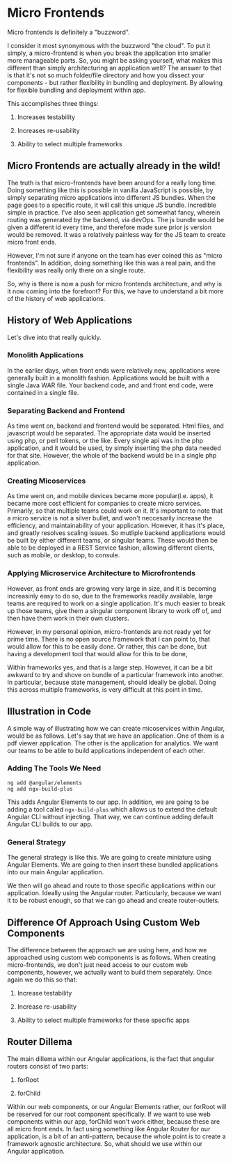  Micro Frontends 
================

Micro frontends is definitely a \"buzzword\".

I consider it most synonymous with the buzzword \"the cloud\". To put it
simply, a micro-frontend is when you break the application into smaller
more manageable parts. So, you might be asking yourself, what makes this
different than simply architecturing an application well? The answer to
that is that it's not so much folder/file directory and how you dissect
your components - but rather flexibility in bundling and deployment. By
allowing for flexible bundling and deployment within app.

This accomplishes three things:

1.  Increases testability

2.  Increases re-usability

3.  Ability to select multiple frameworks

Micro Frontends are actually already in the wild!
-------------------------------------------------

The truth is that micro-frontends have been around for a really long
time. Doing something like this is possible in vanilla JavaScript is
possible, by simply separating micro applications into different JS
bundles. When the page goes to a specific route, it will call this
unique JS bundle. Incredible simple in practice. I've also seen
application get somewhat fancy, wherein routing was generated by the
backend, via devOps. The js bundle would be given a different id every
time, and therefore made sure prior js version would be removed. It was
a relatively painless way for the JS team to create micro front ends.

However, I'm not sure if anyone on the team has ever coined this as
\"micro frontends\". In addition, doing something like this was a real
pain, and the flexibility was really only there on a single route.

So, why is there is now a push for micro frontends architecture, and why
is it now coming into the forefront? For this, we have to understand a
bit more of the history of web applications.

History of Web Applications
---------------------------

Let's dive into that really quickly.

### Monolith Applications

In the earlier days, when front ends were relatively new, applications
were generally built in a monolith fashion. Applications would be built
with a single Java WAR file. Your backend code, and and front end code,
were contained in a single file.

### Separating Backend and Frontend

As time went on, backend and frontend would be separated. Html files,
and javascript would be separated. The appropriate data would be
inserted using php, or perl tokens, or the like. Every single api was in
the php application, and it would be used, by simply inserting the php
data needed for that site. However, the whole of the backend would be in
a single php application.

### Creating Micoservices

As time went on, and mobile devices became more popular(i.e. apps), it
became more cost efficient for companies to create micro services.
Primarily, so that multiple teams could work on it. It's important to
note that a micro service is not a silver bullet, and won't neccesarily
increase the efficiency, and maintainability of your application.
However, it has it's place, and greatly resolves scaling issues. So
mutliple backend applications would be built by either different teams,
or singular teams. These would then be able to be deployed in a REST
Service fashion, allowing different clients, such as mobile, or desktop,
to consule.

### Applying Microservice Architecture to Microfrontends

However, as front ends are growing very large in size, and it is
becoming increasinly easy to do so, due to the frameworks readily
available, large teams are required to work on a single application.
It's much easier to break up those teams, give them a singular component
library to work off of, and then have them work in their own clusters.

However, in my personal opinion, micro-frontends are not ready yet for
prime time. There is no open source framework that I can point to, that
would allow for this to be easily done. Or rather, this can be done, but
having a development tool that would allow for this to be done,

Within frameworks yes, and that is a large step. However, it can be a
bit awkward to try and shove on bundle of a particular framework into
another. In particular, because state management, should ideally be
global. Doing this across multiple frameworks, is very difficult at this
point in time.

Illustration in Code
--------------------

A simple way of illustrating how we can create micoservices within
Angular, would be as follows. Let's say that we have an application. One
of them is a pdf viewer application. The other is the application for
analytics. We want our teams to be able to build applications
independent of each other.

### Adding The Tools We Need

    ng add @angular/elements
    ng add ngx-build-plus

This adds Angular Elements to our app. In addition, we are going to be
adding a tool called `ngx-build-plus` which allows us to extend the
default Angular CLI without injecting. That way, we can continue adding
default Angular CLI builds to our app.

### General Strategy

The general strategy is like this. We are going to create miniature
using Angular Elements. We are going to then insert these bundled
applications into our main Angular application.

We then will go ahead and route to those specific applications within
our application. Ideally using the Angular router. Particularly, because
we want it to be robust enough, so that we can go ahead and create
router-outlets.

Difference Of Approach Using Custom Web Components
--------------------------------------------------

The difference between the approach we are using here, and how we
approached using custom web components is as follows. When creating
micro-frontends, we don't just need access to our custom web components,
however, we actually want to build them separately. Once again we do
this so that:

1.  Increase testability

2.  Increase re-usability

3.  Ability to select multiple frameworks for these specific apps

Router Dillema
--------------

The main dillema within our Angular applications, is the fact that
angular routers consist of two parts:

1.  forRoot

2.  forChild

Within our web components, or our Angular Elements rather, our forRoot
will be reserved for our root component specifically. If we want to use
web components within our app, forChild won't work either, because these
are all micro front ends. In fact using something like Angular Router
for our application, is a bit of an anti-pattern, because the whole
point is to create a framework agnostic architecture. So, what should we
use within our Angular application.
